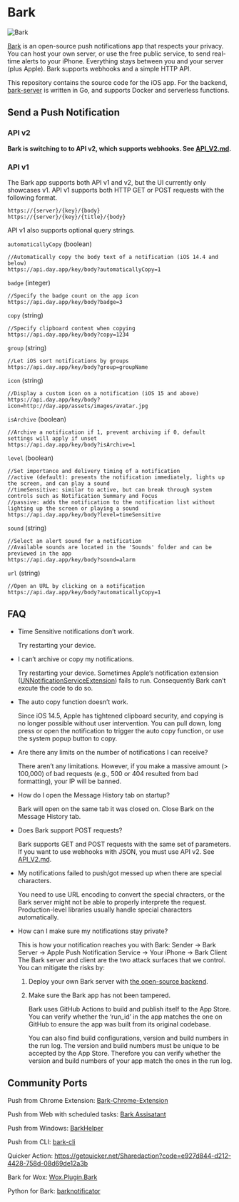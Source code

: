 # Bark

![Bark](https://raw.githubusercontent.com/Finb/Bark/master/Bark/Assets.xcassets/AppIcon.appiconset/Icon-60%403x.png)

[Bark](https://github.com/Finb/Bark) is an open-source push notifications app that respects your privacy. You can host your own server, or use the free public service, to send real-time alerts to your iPhone. Everything stays between you and your server (plus Apple). Bark supports webhooks and a simple HTTP API.

This repository contains the source code for the iOS app. For the backend, [bark-server](https://github.com/Finb/bark-server) is written in Go, and supports Docker and serverless functions.

## Send a Push Notification

### API v2

**Bark is switching to to API v2, which supports webhooks. See [API_V2.md](https://github.com/Finb/bark-server/blob/master/docs/API_V2.md).**

### API v1

The Bark app supports both API v1 and v2, but the UI currently only showcases v1. API v1 supports both HTTP GET or POST requests with the following format.

```
https://{server}/{key}/{body}
https://{server}/{key}/{title}/{body}
```

API v1 also supports optional query strings.

`automaticallyCopy` (boolean)

```
//Automatically copy the body text of a notification (iOS 14.4 and below)
https://api.day.app/key/body?automaticallyCopy=1
```

`badge` (integer)

```
//Specify the badge count on the app icon
https://api.day.app/key/body?badge=3
```

`copy` (string)

```
//Specify clipboard content when copying
https://api.day.app/key/body?copy=1234
```

`group` (string)

```
//Let iOS sort notifications by groups
https://api.day.app/key/body?group=groupName
```

`icon` (string)

```
//Display a custom icon on a notification (iOS 15 and above)
https://api.day.app/key/body?icon=http://day.app/assets/images/avatar.jpg
```

`isArchive` (boolean)

```
//Archive a notification if 1, prevent archiving if 0, default settings will apply if unset
https://api.day.app/key/body?isArchive=1
```

`level` (boolean)

```
//Set importance and delivery timing of a notification
//active (default): presents the notification immediately, lights up the screen, and can play a sound
//timeSensitive: similar to active, but can break through system controls such as Notification Summary and Focus
//passive: adds the notification to the notification list without lighting up the screen or playing a sound
https://api.day.app/key/body?level=timeSensitive
```

`sound` (string)

```
//Select an alert sound for a notification
//Available sounds are located in the 'Sounds' folder and can be previewed in the app
https://api.day.app/key/body?sound=alarm
```

`url` (string)

```
//Open an URL by clicking on a notification
https://api.day.app/key/body?automaticallyCopy=1 
```

## FAQ

* Time Sensitive notifications don’t work.

   Try restarting your device.
* I can’t archive or copy my notifications.

   Try restarting your device. Sometimes Apple’s notification extension ([UNNotificationServiceExtension](https://developer.apple.com/documentation/usernotifications/unnotificationserviceextension)) fails to run. Consequently Bark can’t excute the code to do so. 
* The auto copy function doesn’t work.

   Since iOS 14.5, Apple has tightened clipboard security, and copying is no longer possible without user intervention. You can pull down, long press or open the notification to trigger the auto copy function, or use the system popup button to copy.
* Are there any limits on the number of notifications I can receive?

   There aren’t any limitations. However, if you make a massive amount (> 100,000) of bad requests (e.g., 500 or 404 resulted from bad formatting), your IP will be banned.
* How do I open the Message History tab on startup?

   Bark will open on the same tab it was closed on. Close Bark on the Message History tab.
* Does Bark support POST requests?

   Bark supports GET and POST requests with the same set of parameters. If you want to use webhooks with JSON, you must use API v2. See [API_V2.md](https://github.com/Finb/bark-server/blob/master/docs/API_V2.md).
* My notifications failed to push/got messed up when there are special characters. 

   You need to use URL encoding to convert the special chracters, or the Bark server might not be able to properly interprete the request. Production-level libraries usually handle special characters automatically. 
* How can I make sure my notifications stay private?

   This is how your notification reaches you with Bark:
   Sender → Bark Server → Apple Push Notification Service → Your iPhone → Bark Client
   The Bark server and client are the two attack surfaces that we control. You can mitigate the risks by:
   1. Deploy your own Bark server with [the open-source backend](https://github.com/Finb/bark-server).
   2. Make sure the Bark app has not been tampered.

      Bark uses GitHub Actions to build and publish itself to the App Store. You can verify whether the ‘run_id’ in the app matches the one on GitHub to ensure the app was built from its original codebase.

      You can also find build configurations, version and build numbers in the run log. The version and build numbers must be unique to be accepted by the App Store. Therefore you can verify whether the version and build numbers of your app match the ones in the run log.

## Community Ports

Push from Chrome Extension: [Bark-Chrome-Extension](https://github.com/xlvecle/Bark-Chrome-Extension)

Push from Web with scheduled tasks: [Bark Assisatant](https://api.ihint.me/bark.html)

Push from Windows: [BarkHelper](https://github.com/HsuDan/BarkHelper)

Push from CLI: [bark-cli](https://github.com/JasonkayZK/bark-cli)

Quicker Action: https://getquicker.net/Sharedaction?code=e927d844-d212-4428-758d-08d69de12a3b

Bark for Wox: [Wox.Plugin.Bark](https://github.com/Zeroto521/Wox.Plugin.Bark)

Python for Bark: [barknotificator
](https://github.com/funny-cat-happy/barknotificator)